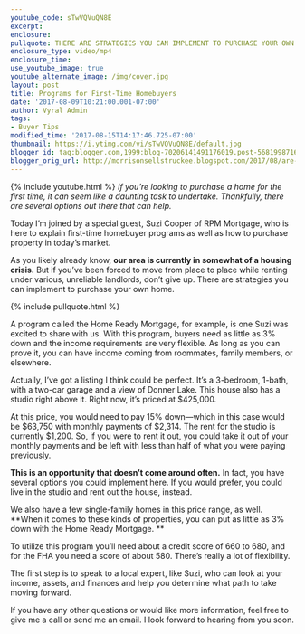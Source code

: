 ```yaml
---
youtube_code: sTwVQVuQN8E
excerpt:
enclosure:
pullquote: THERE ARE STRATEGIES YOU CAN IMPLEMENT TO PURCHASE YOUR OWN HOME.
enclosure_type: video/mp4
enclosure_time:
use_youtube_image: true
youtube_alternate_image: /img/cover.jpg
layout: post
title: Programs for First-Time Homebuyers
date: '2017-08-09T10:21:00.001-07:00'
author: Vyral Admin
tags:
- Buyer Tips
modified_time: '2017-08-15T14:17:46.725-07:00'
thumbnail: https://i.ytimg.com/vi/sTwVQVuQN8E/default.jpg
blogger_id: tag:blogger.com,1999:blog-70206141491176019.post-5681998716610326397
blogger_orig_url: http://morrisonsellstruckee.blogspot.com/2017/08/are-you-ready-to-own-home.html
---
```

{% include youtube.html %}
*If you’re looking to purchase a home for the first time, it can seem like a daunting task to undertake. Thankfully, there are several options out there that can help.*

Today I’m joined by a special guest, Suzi Cooper of RPM Mortgage, who is here to explain first-time homebuyer programs as well as how to purchase property in today’s market.

As you likely already know, **our area is currently in somewhat of a housing crisis.** But if you’ve been forced to move from place to place while renting under various, unreliable landlords, don’t give up. There are strategies you can implement to purchase your own home.

{% include pullquote.html %}

A program called the Home Ready Mortgage, for example, is one Suzi was excited to share with us. With this program, buyers need as little as 3% down and the income requirements are very flexible. As long as you can prove it, you can have income coming from roommates, family members, or elsewhere.

Actually, I’ve got a listing I think could be perfect. It’s a 3-bedroom, 1-bath, with a two-car garage and a view of Donner Lake. This house also has a studio right above it. Right now, it’s priced at $425,000.

At this price, you would need to pay 15% down—which in this case would be $63,750 with monthly payments of $2,314. The rent for the studio is currently $1,200. So, if you were to rent it out, you could take it out of your monthly payments and be left with less than half of what you were paying previously.

**This is an opportunity that doesn’t come around often.** In fact, you have several options you could implement here. If you would prefer, you could live in the studio and rent out the house, instead.

We also have a few single-family homes in this price range, as well. **When it comes to these kinds of properties, you can put as little as 3% down with the Home Ready Mortgage. **

To utilize this program you’ll need about a credit score of 660 to 680, and for the FHA you need a score of about 580. There’s really a lot of flexibility.

The first step is to speak to a local expert, like Suzi, who can look at your income, assets, and finances and help you determine what path to take moving forward.

If you have any other questions or would like more information, feel free to give me a call or send me an email. I look forward to hearing from you soon.
